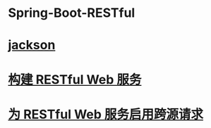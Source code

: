 # Spring-Boot-RESTful

# [jackson](https://github.com/FasterXML/jackson)

# [构建 RESTful Web 服务](https://spring.io/guides/gs/rest-service/)

# [为 RESTful Web 服务启用跨源请求](https://spring.io/guides/gs/rest-service-cors/)
